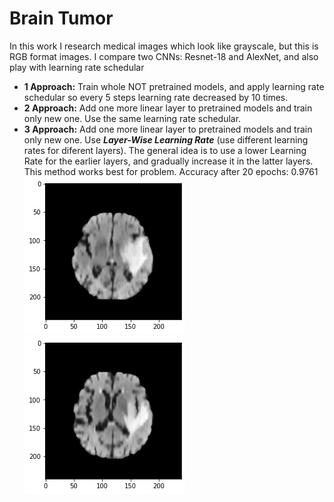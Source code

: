 # Brain Tumor

In this work I research medical images which look like grayscale, but this is RGB format images. I compare two CNNs: Resnet-18 and AlexNet, and also play with learning rate schedular
- **1 Approach:** Train whole NOT pretrained models, and apply learning rate schedular so every 5 steps learning rate decreased by 10 times.
- **2 Approach:** Add one more linear layer to pretrained models and train only new one. Use the same learning rate schedular. 
- **3 Approach:** Add one more linear layer to pretrained models and train only new one. Use ***Layer-Wise Learning Rate*** (use different learning rates for diferent layers). The general idea is to use a lower Learning Rate for the earlier layers, and gradually increase it in the latter layers. This method works best for problem. Accuracy after 20 epochs: 0.9761 
 \
![tumor](https://github.com/VolkhinD/brain_tumor/blob/main/download%20(1).png)
![tumor](https://github.com/VolkhinD/brain_tumor/blob/main/download%20(3).png)
